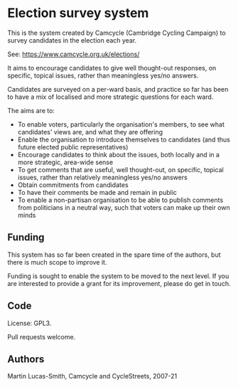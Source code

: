 # Election survey system


This is the system created by Camcycle (Cambridge Cycling Campaign) to survey candidates in the election each year.

See: https://www.camcycle.org.uk/elections/

It aims to encourage candidates to give well thought-out responses, on specific, topical issues, rather than meaningless yes/no answers.

Candidates are surveyed on a per-ward basis, and practice so far has been to have a mix of localised and more strategic questions for each ward.

The aims are to:

* To enable voters, particularly the organisation's members, to see what candidates' views are, and what they are offering
* Enable the organisation to introduce themselves to candidates (and thus future elected public representatives)
* Encourage candidates to think about the issues, both locally and in a more strategic, area-wide sense
* To get comments that are useful, well thought-out, on specific, topical issues, rather than relatively meaningless yes/no answers
* Obtain commitments from candidates
* To have their comments be made and remain in public
* To enable a non-partisan organisation to be able to publish comments from politicians in a neutral way, such that voters can make up their own minds


## Funding

This system has so far been created in the spare time of the authors, but there is much scope to improve it.

Funding is sought to enable the system to be moved to the next level. If you are interested to provide a grant for its improvement, please do get in touch.


## Code

License: GPL3.

Pull requests welcome.


## Authors

Martin Lucas-Smith, Camcycle and CycleStreets, 2007-21


